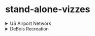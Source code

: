 # stand-alone-vizzes

<details>

<summary> US Airport Network </summary>  
</br>

[Network visualization](https://meglin234.github.io/stand-alone-vizzes/US_Airport_Network/index.html) highlighting the betweenness centrality of the Anchorage airport, made with Gephi. 

</details>


<details>

<summary> DeBois Recreation </summary>  
</br>

[Recreation](https://github.com/meglin234/stand-alone-vizzes/tree/main/DeBois_Recreation) of DeBois' original "Comparative Increase of White and Colored Population of Georgia" visualization using ggplot in R. 

<p align="center">
  <img src="DeBois_Recreation/DeBois_Original.png" width="49%" title="Original">
  <img src="DeBois_Recreation/DeBois_Recreation.png" width="49%" alt="Recreation">
</p>

</details>
